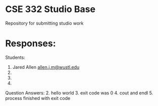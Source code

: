 # CSE 332 Studio Base
Repository for submitting studio work

# Responses:
Students:
1. Jared Allen <allen.j.m@wustl.edu>
2. 
3. 
4. 


Question Answers:
2. hello world
3. exit code was 0
4. cout and endl
5. process finished with exit code 

